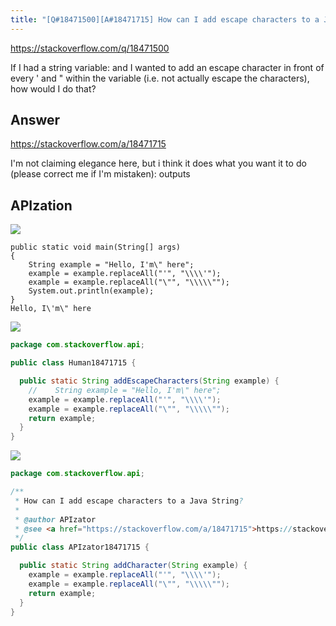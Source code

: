 ```yaml
---
title: "[Q#18471500][A#18471715] How can I add escape characters to a Java String?"
---
```


https://stackoverflow.com/q/18471500

If I had a string variable:
and I wanted to add an escape character in front of every &#x27; and &quot; within the variable (i.e. not actually escape the characters), how would I do that?

## Answer

https://stackoverflow.com/a/18471715

I&#x27;m not claiming elegance here, but i think it does what you want it to do (please correct me if I&#x27;m mistaken):
outputs

## APIzation

<div class="code-3columns-row">

<div class="code-3columns-column">

<div><img src="/stackoverflow.png" /></div>

```plain
public static void main(String[] args)
{
    String example = "Hello, I'm\" here";
    example = example.replaceAll("'", "\\\\'");
    example = example.replaceAll("\"", "\\\\\"");
    System.out.println(example);
}
Hello, I\'m\" here
```

</div>

<div class="code-3columns-column">

<div><img src="/human.png" /></div>

```java
package com.stackoverflow.api;

public class Human18471715 {

  public static String addEscapeCharacters(String example) {
    //    String example = "Hello, I'm\" here";
    example = example.replaceAll("'", "\\\\'");
    example = example.replaceAll("\"", "\\\\\"");
    return example;
  }
}

```

</div>

<div class="code-3columns-column">

<div><img src="/apizator.png" /></div>

```java
package com.stackoverflow.api;

/**
 * How can I add escape characters to a Java String?
 *
 * @author APIzator
 * @see <a href="https://stackoverflow.com/a/18471715">https://stackoverflow.com/a/18471715</a>
 */
public class APIzator18471715 {

  public static String addCharacter(String example) {
    example = example.replaceAll("'", "\\\\'");
    example = example.replaceAll("\"", "\\\\\"");
    return example;
  }
}

```

</div>

</div>